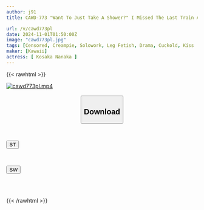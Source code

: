 ```yaml
---
author: j91
title: CAWD-773 "Want To Just Take A Shower?" I Missed The Last Train And Went To A Junior Female Employee's Room... I Was So Excited By Her Unprotected Breasts And Bare Legs That I Forgot About My Wife's Presence As I Fucked Her Like Crazy All Night Long... Nanaka Kosaka

url: /v/cawd773pl
date: 2024-11-01T01:50:00Z
image: "cawd773pl.jpg"
tags: [Censored, Creampie, Solowork, Leg Fetish, Drama, Cuckold, Kiss	]
maker: [Kawaii]
actress: [ Kosaka Nanaka ]
---
```



{{< rawhtml >}}

<div class="video" data-videoid="aP79RvOkxpcxq7D">
    <a href="javascript:;">
        <img src="/v/cawd773pl/cawd773pl.jpg" width="WIDTH" height="HEIGHT" alt="cawd773pl.mp4" loading="lazy">
    </a>
</div>

<script type="text/javascript" src="https://j91.asia/asset/on-demand-st.js"></script>

<br>
  <link rel="stylesheet" href="https://j91.asia/asset/bs5.css">
  
  <center>
  <button class="btn btn-primary" type="button" data-bs-toggle="collapse" data-bs-target=".multi-collapse" aria-expanded="false" aria-controls="multiCollapseExample1 multiCollapseExample2"><h2>Download</h2></button></center>
</p>
<div class="row">
  <div class="col">
    <div class="collapse multi-collapse" id="multiCollapseExample1">
      <div class="card card-body">
	      	      <br>
<div class="buttons">  
<p><a href="/v/cawd773pl/st.html" target="_blank"><button class="btn-hover color-3"><i class="fa fa-download"></i> ST</button></a></p></div>
    </div>
  </div>
</div>
  <div class="col">
    <div class="collapse multi-collapse" id="multiCollapseExample2">
      <div class="card card-body">
	      <br>
<div class="buttons">
<p><a href="/v/cawd773pl/sw.html" target="_blank"><button class="btn-hover color-2"><i class="fa fa-download"></i> SW</button></a></p></div>
<br><br>
      </div>
    </div>
  </div>
</div>

{{< /rawhtml >}}